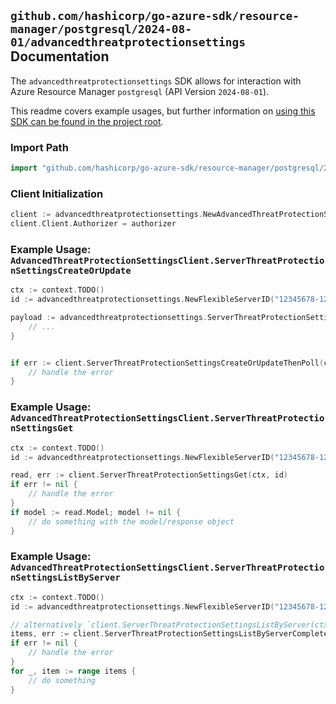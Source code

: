 
## `github.com/hashicorp/go-azure-sdk/resource-manager/postgresql/2024-08-01/advancedthreatprotectionsettings` Documentation

The `advancedthreatprotectionsettings` SDK allows for interaction with Azure Resource Manager `postgresql` (API Version `2024-08-01`).

This readme covers example usages, but further information on [using this SDK can be found in the project root](https://github.com/hashicorp/go-azure-sdk/tree/main/docs).

### Import Path

```go
import "github.com/hashicorp/go-azure-sdk/resource-manager/postgresql/2024-08-01/advancedthreatprotectionsettings"
```


### Client Initialization

```go
client := advancedthreatprotectionsettings.NewAdvancedThreatProtectionSettingsClientWithBaseURI("https://management.azure.com")
client.Client.Authorizer = authorizer
```


### Example Usage: `AdvancedThreatProtectionSettingsClient.ServerThreatProtectionSettingsCreateOrUpdate`

```go
ctx := context.TODO()
id := advancedthreatprotectionsettings.NewFlexibleServerID("12345678-1234-9876-4563-123456789012", "example-resource-group", "flexibleServerName")

payload := advancedthreatprotectionsettings.ServerThreatProtectionSettingsModel{
	// ...
}


if err := client.ServerThreatProtectionSettingsCreateOrUpdateThenPoll(ctx, id, payload); err != nil {
	// handle the error
}
```


### Example Usage: `AdvancedThreatProtectionSettingsClient.ServerThreatProtectionSettingsGet`

```go
ctx := context.TODO()
id := advancedthreatprotectionsettings.NewFlexibleServerID("12345678-1234-9876-4563-123456789012", "example-resource-group", "flexibleServerName")

read, err := client.ServerThreatProtectionSettingsGet(ctx, id)
if err != nil {
	// handle the error
}
if model := read.Model; model != nil {
	// do something with the model/response object
}
```


### Example Usage: `AdvancedThreatProtectionSettingsClient.ServerThreatProtectionSettingsListByServer`

```go
ctx := context.TODO()
id := advancedthreatprotectionsettings.NewFlexibleServerID("12345678-1234-9876-4563-123456789012", "example-resource-group", "flexibleServerName")

// alternatively `client.ServerThreatProtectionSettingsListByServer(ctx, id)` can be used to do batched pagination
items, err := client.ServerThreatProtectionSettingsListByServerComplete(ctx, id)
if err != nil {
	// handle the error
}
for _, item := range items {
	// do something
}
```
